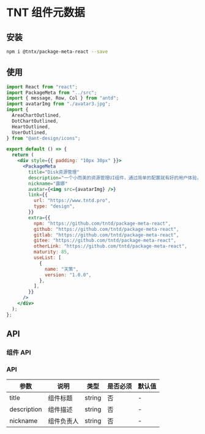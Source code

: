 # TNT 组件元数据

## 安装

```bash
npm i @tntx/package-meta-react --save
```

## 使用

```jsx
import React from "react";
import PackageMeta from "../src";
import { message, Row, Col } from "antd";
import avatarImg from "./avatar3.jpg";
import {
  AreaChartOutlined,
  DotChartOutlined,
  HeartOutlined,
  UserOutlined,
} from "@ant-design/icons";

export default () => {
  return (
    <div style={{ padding: "10px 30px" }}>
      <PackageMeta
        title="Disk资源管理"
        description="一个小而美的资源管理UI组件，通过简单的配置就有好的用户体验，上手简单，搭配灵活，支持folder文件夹、file文件、link链接；"
        nickname="露娜"
        avatar={<img src={avatarImg} />}
        link={{
          url: "https://www.tntd.pro",
          type: "design",
        }}
        extra={{
          npm: "https://github.com/tntd/package-meta-react",
          github: "https://github.com/tntd/package-meta-react",
          gitlab: "https://github.com/tntd/package-meta-react",
          gitee: "https://github.com/tntd/package-meta-react",
          otherLink: "https://github.com/tntd/package-meta-react",
          maturity: 85,
          useList: [
            {
              name: "天策",
              version: "1.0.0",
            },
          ],
        }}
      />
    </div>
  );
};
```

## API

### 组件 API

### API

| 参数        | 说明       | 类型   | 是否必须 | 默认值 |
| ----------- | ---------- | ------ | -------- | ------ |
| title       | 组件标题   | string | 否       | -      |
| description | 组件描述   | string | 否       | -      |
| nickname    | 组件负责人 | string | 否       | -      |
